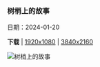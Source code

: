 ### 树梢上的故事

日期：2024-01-20

**下载**  |  [1920x1080](https://cn.bing.com/th?id=OHR.SquirrelNetherlands_ZH-CN0757138587_1920x1080.jpg)  |  [3840x2160](https://cn.bing.com/th?id=OHR.SquirrelNetherlands_ZH-CN0757138587_UHD.jpg)

![树梢上的故事](https://cn.bing.com/th?id=OHR.SquirrelNetherlands_ZH-CN0757138587_1920x1080.jpg "欧亚红松鼠，荷兰 (© Ernst Dirksen/Minden Pictures)")

